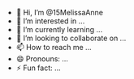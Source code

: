 - 👋 Hi, I’m @15MelissaAnne
- 👀 I’m interested in ...
- 🌱 I’m currently learning ...
- 💞️ I’m looking to collaborate on ...
- 📫 How to reach me ...
- 😄 Pronouns: ...
- ⚡ Fun fact: ...

<!---
15MelissaAnne/15MelissaAnne is a ✨ special ✨ repository because its `README.md` (this file) appears on your GitHub profile.
You can click the Preview link to take a look at your changes.
#sing
#Dance
--->
